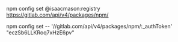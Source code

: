 npm config set @isaacmason:registry https://gitlab.com/api/v4/packages/npm/

npm config set -- '//gitlab.com/api/v4/packages/npm/:_authToken' "eczSb6LLKRoq7xHzE6pv"

